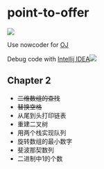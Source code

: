 # point-to-offer

![](https://camo.githubusercontent.com/c0915ef23534a11d4f7a4050bf5813dff40b3773/687474703a2f2f696d67302e77696e7875616e2e636e2f393730342f313230303931393730345f31362e6a70673f31343037373438383136373131)

Use nowcoder for [OJ](https://www.nowcoder.com/ta/coding-interviews)

Debug code with [Intellij IDEA](http://www.jetbrains.com/idea)![](http://jb.gg/badges/official.svg)

## Chapter 2

- ~~二维数组的查找~~
- ~~替换空格~~
- 从尾到头打印链表
- 重建二叉树
- 用两个栈实现队列
- 旋转数组的最小数字
- 斐波那契数列
- 二进制中1的个数
